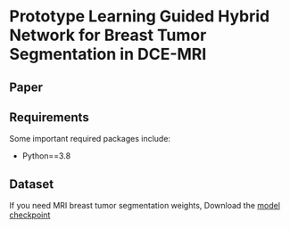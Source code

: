 # Prototype Learning Guided Hybrid Network for Breast Tumor Segmentation in DCE-MRI
## Paper
## Requirements
Some important required packages include:
* Python==3.8
## Dataset
If you need MRI breast tumor segmentation weights, Download the [model checkpoint](https://drive.google.com/drive/my-drive) 
